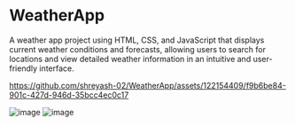 # WeatherApp
A weather app project using HTML, CSS, and JavaScript that displays current weather conditions and forecasts, allowing users to search for locations and view detailed weather information in an intuitive and user-friendly interface.


https://github.com/shreyash-02/WeatherApp/assets/122154409/f9b6be84-901c-427d-946d-35bcc4ec0c17

![image](https://github.com/shreyash-02/WeatherApp/assets/122154409/2d850273-76a4-4bbc-b360-6ad20d063094)
![image](https://github.com/shreyash-02/WeatherApp/assets/122154409/f0b2f1ce-aeb4-41c4-aa11-a763f27989ad)
